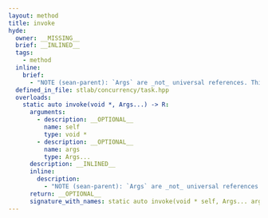 ```yaml
---
layout: method
title: invoke
hyde:
  owner: __MISSING__
  brief: __INLINED__
  tags:
    - method
  inline:
    brief:
      - "NOTE (sean-parent): `Args` are _not_ universal references. This is a `concrete` interface for the model. Do not add ` & & `, that would make it an rvalue reference. The `forward <Args >` here is correct. We are forwarding from the client defined signature to the actual captured model."
  defined_in_file: stlab/concurrency/task.hpp
  overloads:
    static auto invoke(void *, Args...) -> R:
      arguments:
        - description: __OPTIONAL__
          name: self
          type: void *
        - description: __OPTIONAL__
          name: args
          type: Args...
      description: __INLINED__
      inline:
        description:
          - "NOTE (sean-parent): `Args` are _not_ universal references. This is a `concrete` interface for the model. Do not add ` & & `, that would make it an rvalue reference. The `forward <Args >` here is correct. We are forwarding from the client defined signature to the actual captured model."
      return: __OPTIONAL__
      signature_with_names: static auto invoke(void * self, Args... args) -> R
---
```

